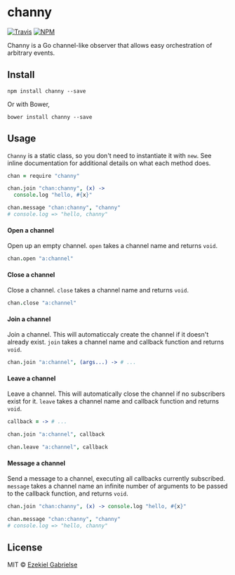 # channy
[![Travis](https://img.shields.io/travis/ezekg/channy.svg?style=flat-square)](https://travis-ci.org/ezekg/channy)
[![NPM](https://img.shields.io/npm/v/channy.svg?style=flat-square)](https://www.npmjs.com/package/channy)

Channy is a Go channel-like observer that allows easy orchestration of arbitrary events.

## Install
```
npm install channy --save
```

Or with Bower,
```
bower install channy --save
```

## Usage
`Channy` is a static class, so you don't need to instantiate it with `new`. See
inline documentation for additional details on what each method does.

```coffee
chan = require "channy"

chan.join "chan:channy", (x) ->
  console.log "hello, #{x}"

chan.message "chan:channy", "channy"
# console.log => "hello, channy"
```

#### Open a channel
Open up an empty channel. `open` takes a channel name and returns `void`.

```coffee
chan.open "a:channel"
```

#### Close a channel
Close a channel. `close` takes a channel name and returns `void`.

```coffee
chan.close "a:channel"
```

#### Join a channel
Join a channel. This will automaticcaly create the channel if it doesn't already
exist. `join` takes a channel name and callback function and returns
`void`.

```coffee
chan.join "a:channel", (args...) -> # ...
```

#### Leave a channel
Leave a channel. This will automatically close the channel if no subscribers
exist for it. `leave` takes a channel name and callback function
and returns `void`.

```coffee
callback = -> # ...

chan.join "a:channel", callback

chan.leave "a:channel", callback
```

#### Message a channel
Send a message to a channel, executing all callbacks currently subscribed.
`message` takes a channel name an infinite number of arguments to be
passed to the callback function, and returns `void`.

```coffee
chan.join "chan:channy", (x) -> console.log "hello, #{x}"

chan.message "chan:channy", "channy"
# console.log => "hello, channy"
```

## License
MIT © [Ezekiel Gabrielse](https://github.com/ezekg)
